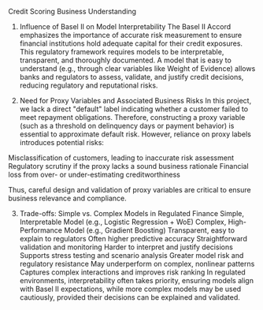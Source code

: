Credit Scoring Business Understanding

1. Influence of Basel II on Model Interpretability
The Basel II Accord emphasizes the importance of accurate risk measurement to ensure financial institutions hold adequate capital for their credit exposures. This regulatory framework requires models to be interpretable, transparent, and thoroughly documented. A model that is easy to understand (e.g., through clear variables like Weight of Evidence) allows banks and regulators to assess, validate, and justify credit decisions, reducing regulatory and reputational risks.

2. Need for Proxy Variables and Associated Business Risks
In this project, we lack a direct "default" label indicating whether a customer failed to meet repayment obligations. Therefore, constructing a proxy variable (such as a threshold on delinquency days or payment behavior) is essential to approximate default risk. However, reliance on proxy labels introduces potential risks:

Misclassification of customers, leading to inaccurate risk assessment
Regulatory scrutiny if the proxy lacks a sound business rationale
Financial loss from over- or under-estimating creditworthiness

Thus, careful design and validation of proxy variables are critical to ensure business relevance and compliance.

3. Trade-offs: Simple vs. Complex Models in Regulated Finance
Simple, Interpretable Model (e.g., Logistic Regression + WoE)	Complex, High-Performance Model (e.g., Gradient Boosting)
Transparent, easy to explain to regulators	Often higher predictive accuracy
Straightforward validation and monitoring	 Harder to interpret and justify decisions
Supports stress testing and scenario analysis	 Greater model risk and regulatory resistance
May underperform on complex, nonlinear patterns	 Captures complex interactions and improves risk ranking
In regulated environments, interpretability often takes priority, ensuring models align with Basel II expectations, while more complex models may be used cautiously, provided their decisions can be explained and validated.